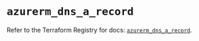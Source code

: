 # `azurerm_dns_a_record`

Refer to the Terraform Registry for docs: [`azurerm_dns_a_record`](https://registry.terraform.io/providers/hashicorp/azurerm/4.51.0/docs/resources/dns_a_record).
